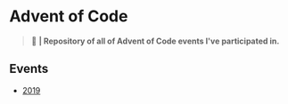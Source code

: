# Advent of Code
> :school_satchel: **| Repository of all of Advent of Code events I've participated in.**

## Events
- [2019](/2019)